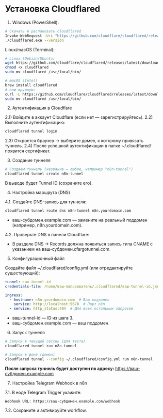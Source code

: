 # Установка Cloudflared

1. Windows (PowerShell):

```bash
# Скачать и распаковать cloudflared
Invoke-WebRequest -Uri "https://github.com/cloudflare/cloudflared/releases/latest/download/cloudflared-windows-amd64.exe" -OutFile "cloudflared.exe"
./cloudflared.exe --version
```

Linux/macOS (Terminal):

```bash
# Linux (Debian/Ubuntu)
wget https://github.com/cloudflare/cloudflared/releases/latest/download/cloudflared-linux-amd64 -O cloudflared
chmod +x cloudflared
sudo mv cloudflared /usr/local/bin/

# macOS (Intel)
brew install cloudflared
# или вручную:
curl -L https://github.com/cloudflare/cloudflared/releases/latest/download/cloudflared-darwin-amd64.tgz | tar -xz
sudo mv cloudflared /usr/local/bin/
```

2. Аутентификация в Cloudflare

2.1) Войдите в аккаунт Cloudflare (если нет — зарегистрируйтесь).
2.2) Выполните аутентификацию:

```bash
cloudflared tunnel login
```

2.3) Откроется браузер → выберите домен, к которому привязать туннель.
2.4) После успешной аутентификации в папке ~/.cloudflared/ появится сертификат.

3. Создание туннеля

```bash
# Создаем туннель (название — любое, например "n8n-tunnel")
cloudflared tunnel create n8n-tunnel
```

В выводе будет Tunnel ID (сохраните его).

4. Настройка маршрута (DNS)

4.1. Создайте DNS-запись для туннеля:

```bash
cloudflared tunnel route dns n8n-tunnel n8n.yourdomain.com
```

- ваш-субдомен.example.com — замените на реальный поддомен (например, n8n.yourdomain.com).

4.2. Проверьте DNS в панели Cloudflare:

- В разделе DNS → Records должна появиться запись типа CNAME с указанием на ваш-субдомен.cfargotunnel.com.

5. Конфигурационный файл

Создайте файл ~/.cloudflared/config.yml (или отредактируйте существующий):

```yaml
tunnel: ваш-tunnel-id
credentials-file: /home/ваш-пользователь/.cloudflared/ваш-tunnel-id.json

ingress:
  - hostname: n8n.yourdomain.com  # Ваш поддомен
    service: http://localhost:5678  # Порт n8n
  - service: http_status:404  # Для всех остальных запросов
```

- ваш-tunnel-id — ID из шага 3.
- ваш-субдомен.example.com — ваш поддомен.

6. Запуск туннеля

```bash
# Запуск в текущей сессии (для теста)
cloudflared tunnel run n8n-tunnel

# Запуск в фоне (демон)
cloudflared tunnel --config ~/.cloudflared/config.yml run n8n-tunnel
```

**После запуска туннель будет доступен по адресу:** https://ваш-субдомен.example.com

7. Настройка Telegram Webhook в n8n

7.1. В ноде Telegram Trigger укажите:
```
Webhook URL: https://ваш-субдомен.example.com/webhook
```

7.2. Сохраните и активируйте workflow.
